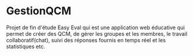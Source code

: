 # GestionQCM
 Projet de fin d'étude Easy Eval qui est une application web éducative qui permet de créer des QCM, de gérer les groupes et les membres, le travail collaboratif(chat), suivi des réponses fournis en temps réel et les statistiques etc.

